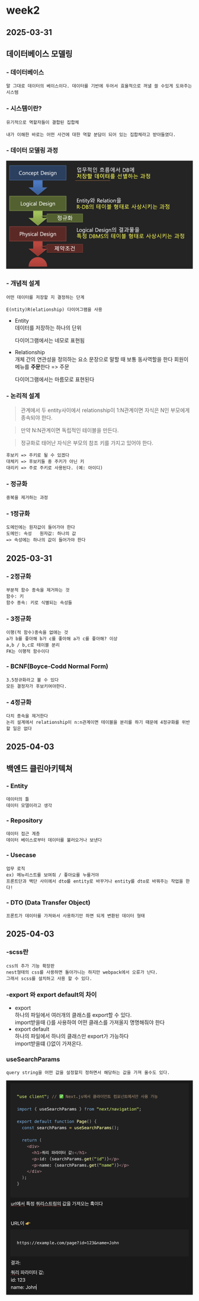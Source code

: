 # week2

## 2025-03-31

## 데이터베이스 모델링

### - 데이터베이스

    말 그대로 데이터의 베이스이다. 데이터를 기반에 두어서 효율적으로 꺼낼 쓸 수있게 도와주는 시스템

### - 시스템이란?

    유기적으로 역할자들이 결합된 집합체

    내가 이해한 바로는 어떤 사건에 대한 역할 분담이 되어 있는 집합체라고 받아들였다.

### - 데이터 모델링 과정

![alt text](image.png)

### - 개념적 설계

    어떤 데이터를 저장할 지 결정하는 단계

    E(ntity)R(elationship) 다이어그램을 사용

-   Entity  
     데이터를 저장하는 하나의 단위

    다이어그램에서는 네모로 표현됨

-   Relationship  
     개체 간의 연관성을 정의하는 요소
    문장으로 말할 때 보통 동사역할을 한다
    회원이 메뉴를 **주문**한다 => 주문

    다이어그램에서는 마름모로 표현된다

### - 논리적 설계

> 관계에서 두 entity사이에서 relationship이 1:N관계이면 자식은 N인 부모에게 종속되야 한다.

> 만약 N:N관계이면 독립적인 테이블을 만든다.

> 정규화로 태어난 자식은 부모의 참조 키를 가지고 있어야 한다.

    후보키 => 주키로 될 수 있겠다
    대체키 => 후보키들 중 주키가 아닌 키
    대리키 => 주로 주키로 사용된다. (예: 아이디)

### - 정규화

    중복을 제거하는 과정

### - 1정규화

    도메인에는 원자값이 들어가야 한다
    도메인: 속성   원자값: 하나의 값
    => 속성에는 하나의 값이 들어가야 한다

## 2025-03-31

### - 2정규화

    부분적 함수 종속을 제거하는 것
    함수: 키
    함수 종속: 키로 식별되는 속성들

### - 3정규화

    이행(적 함수)종속을 없애는 것
    a가 b를 좋아해 b가 c를 좋아해 a가 c를 좋아해? 이상
    a,b / b,c로 테이블 분리
    FK는 이행적 함수이다

### - BCNF(Boyce-Codd Normal Form)

    3.5정규화라고 볼 수 있다
    모든 결정자가 후보키여야한다.

### - 4정규화

    다치 종속을 제거한다
    논리 설계에서 relationship이 n:n관계이면 테이블을 분리를 하기 때문에 4정규화를 위반할 일은 없다

## 2025-04-03

## 백엔드 클린아키텍쳐

### - Entity

    데이터의 틀
    데이터 모델이라고 생각

### - Repository

    데이터 접근 계층
    데이터 베이스로부터 데이터를 불러오거나 보낸다

### - Usecase

    업무 로직
    ex) 메뉴리스트를 보여줘 / 좋아요를 누를거야
    프론트단과 백단 사이에서 dto를 entity로 바꾸거나 entity를 dto로 바꿔주는 작업을 한다!

### - DTO (Data Transfer Object)

    프론트가 데이터를 가져와서 사용하기만 하면 되게 변환된 데이터 형태

## 2025-04-03

### -scss란

    css의 추가 기능 확장판
    nest형태의 css를 사용하면 돌아가니는 하지만 webpack에서 오류가 난다.
    그래서 scss를 설치하고 사용 할 수 있다.

### -export 와 export default의 차이

-   export  
     하나의 파일에서 여러개의 클래스를 export할 수 있다.  
     import받을때 {}를 사용하여 어떤 클래스를 가져올지 명명해줘야 한다
-   export default  
     하나의 파일에서 하나의 클래스만 export가 가능하다  
     import받을떄 {}없이 가져온다.

### useSearchParams

    query string을 어떤 값을 설정할지 정하면서 해당하는 값을 가져 올수도 있다.

![alt text](image-1.png)
